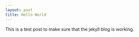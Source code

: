 ```yaml
---
layout: post
title: Hello World
---
```


This is a test post to make sure that the jekyll blog is working. 
